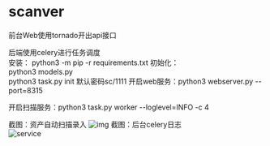 # scanver

前台Web使用tornado开出api接口  

后端使用celery进行任务调度  
安装：
  python3 -m pip -r requirements.txt
初始化：  
  python3 models.py   
  python3 task.py init 
默认密码sc/1111
开启web服务：python3 webserver.py --port=8315 

开启扫描服务：python3 task.py worker --loglevel=INFO -c 4

截图：资产自动扫描录入
![img](https://github.com/ydhcui/Scanver/blob/master/QQ%E6%88%AA%E5%9B%BE20181114113907.png?raw=true)
截图：后台celery日志  
![service](https://github.com/ydhcui/Scanver/blob/master/QQ%E6%88%AA%E5%9B%BE20181115010210.png?raw=true)
